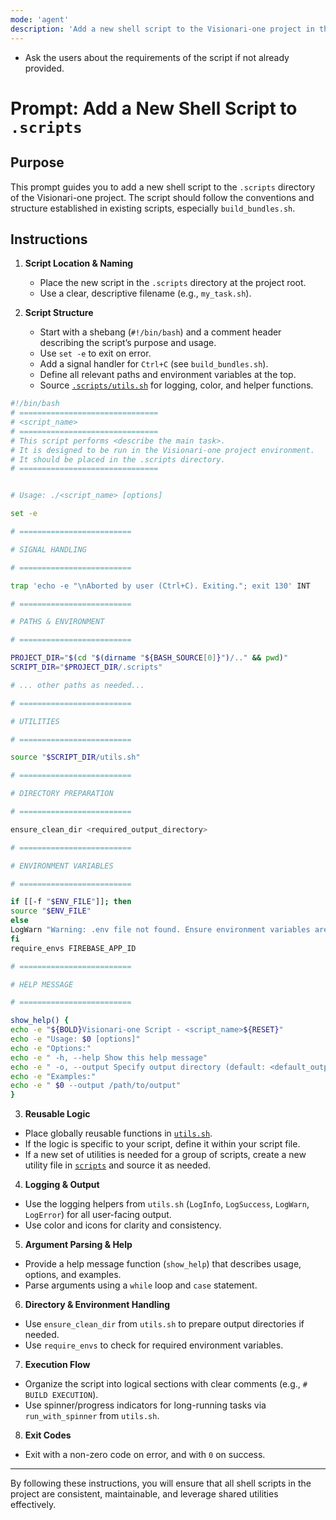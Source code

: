 ```yaml
---
mode: 'agent'
description: 'Add a new shell script to the Visionari-one project in the .scripts directory, following established conventions.'
---
```


- Ask the users about the requirements of the script if not already provided.

# Prompt: Add a New Shell Script to `.scripts`

## Purpose

This prompt guides you to add a new shell script to the `.scripts` directory of the Visionari-one project. The script should follow the conventions and structure established in existing scripts, especially `build_bundles.sh`.

## Instructions

1. **Script Location & Naming**

   - Place the new script in the `.scripts` directory at the project root.
   - Use a clear, descriptive filename (e.g., `my_task.sh`).

2. **Script Structure**

   - Start with a shebang (`#!/bin/bash`) and a comment header describing the script’s purpose and usage.
   - Use `set -e` to exit on error.
   - Add a signal handler for `Ctrl+C` (see `build_bundles.sh`).
   - Define all relevant paths and environment variables at the top.
   - Source [`.scripts/utils.sh`](../../.scripts/utils.sh) for logging, color, and helper functions.

```bash
#!/bin/bash
# ===============================
# <script_name>
# ===============================
# This script performs <describe the main task>.
# It is designed to be run in the Visionari-one project environment.
# It should be placed in the .scripts directory.
# ===============================


# Usage: ./<script_name> [options]

set -e

# =========================

# SIGNAL HANDLING

# =========================

trap 'echo -e "\nAborted by user (Ctrl+C). Exiting."; exit 130' INT

# =========================

# PATHS & ENVIRONMENT

# =========================

PROJECT_DIR="$(cd "$(dirname "${BASH_SOURCE[0]}")/.." && pwd)"
SCRIPT_DIR="$PROJECT_DIR/.scripts"

# ... other paths as needed...

# =========================

# UTILITIES

# =========================

source "$SCRIPT_DIR/utils.sh"

# =========================

# DIRECTORY PREPARATION

# =========================

ensure_clean_dir <required_output_directory>

# =========================

# ENVIRONMENT VARIABLES

# =========================

if [[-f "$ENV_FILE"]]; then
source "$ENV_FILE"
else
LogWarn "Warning: .env file not found. Ensure environment variables are set."
fi
require_envs FIREBASE_APP_ID

# =========================

# HELP MESSAGE

# =========================

show_help() {
echo -e "${BOLD}Visionari-one Script - <script_name>${RESET}"
echo -e "Usage: $0 [options]"
echo -e "Options:"
echo -e " -h, --help Show this help message"
echo -e " -o, --output Specify output directory (default: <default_output_dir>)"
echo -e "Examples:"
echo -e " $0 --output /path/to/output"
}

```

3. **Reusable Logic**

- Place globally reusable functions in [`utils.sh`](../../.scripts/utils.sh).
- If the logic is specific to your script, define it within your script file.
- If a new set of utilities is needed for a group of scripts, create a new utility file in [`scripts`](../../.scripts) and source it as needed.

4. **Logging & Output**

- Use the logging helpers from `utils.sh` (`LogInfo`, `LogSuccess`, `LogWarn`, `LogError`) for all user-facing output.
- Use color and icons for clarity and consistency.

5. **Argument Parsing & Help**

- Provide a help message function (`show_help`) that describes usage, options, and examples.
- Parse arguments using a `while` loop and `case` statement.

6. **Directory & Environment Handling**

- Use `ensure_clean_dir` from `utils.sh` to prepare output directories if needed.
- Use `require_envs` to check for required environment variables.

7. **Execution Flow**

- Organize the script into logical sections with clear comments (e.g., `# BUILD EXECUTION`).
- Use spinner/progress indicators for long-running tasks via `run_with_spinner` from `utils.sh`.

8. **Exit Codes**

- Exit with a non-zero code on error, and with `0` on success.

---

By following these instructions, you will ensure that all shell scripts in the project are consistent, maintainable, and leverage shared utilities effectively.

